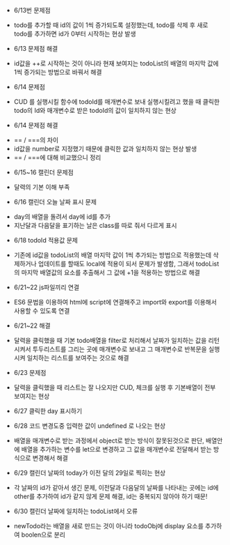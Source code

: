 - 6/13번 문제점

* todo를 추가할 때 id의 값이 1씩 증가되도록 설정했는데, todo를 삭제 후 새로 todo를 추가하면 id가 0부터 시작하는 현상 발생

- 6/13 문제점 해결

* id값을 ++로 시작하는 것이 아니라 현재 보여지는 todoList의 배열의 마지막 값에 1씩 증가되는 방법으로 바꿔서 해결

- 6/14 문제점

* CUD 를 실행시킬 함수에 todoId를 매개변수로 보내 실행시킬려고 했을 때 클릭한 todo의 Id와 매개변수로 받은 todoId의 값이 일치하지 않는 현상

- 6/14 문제점 해결

* == / ===의 차이
* id값을 number로 지정했기 때문에 클릭한 값과 일치하지 않는 현상 발생
* == / ===에 대해 비교했으니 정리

- 6/15~16 캘린더 문제점

* 달력의 기본 이해 부족

- 6/16 캘린더 오늘 날짜 표시 문제

* day의 배열을 돌려서 day에 id를 추가
* 지난달과 다음달을 표기하는 날은 class를 따로 줘서 다르게 표시

- 6/18 todoId 적용값 문제

* 기존에 id값을 todoList의 배열 마지막 값이 1씩 추가되는 방법으로 적용했는데 삭제하거나 업데이트를 할때도 local에 적용이 되서 문제가 발생함, 그래서 todoList의 마지막 배열값의 요소를 추출해서 그 값에 +1을 적용하는 방법으로 해결

- 6/21~22 js파일끼리 연결

* ES6 문법을 이용하여 html에 script에 연결해주고 import와 export를 이용해서 사용할 수 있도록 연결

- 6/21~22 해결

* 달력을 클릭했을 때 기본 todo배열을 filter로 처리해서 날짜가 일치하는 값을 리턴시켜서 투두리스트를 그리는 곳에 매개변수로 보내고 그 매개변수로 반복문을 실행시켜 일치하는 리스트를 보여주는 것으로 해결

- 6/23 문제점

* 달력을 클릭했을 때 리스트는 잘 나오지만 CUD, 체크를 실행 후 기본배열이 전부 보여지는 현상

- 6/27 클릭한 day 표시하기

- 6/28 코드 변경도중 입력한 값이 undefined 로 나오는 현상

* 배열을 매개변수로 받는 과정에서 object로 받는 방식이 잘못된것으로 판단, 배열안에 배열을 추가하는 변수를 let으로 변경하고 그 값을 매개변수로 전달해서 받는 방식으로 변경해서 해결

- 6/29 캘린더 날짜의 today가 이전 달의 29일로 찍히는 현상

* 각 날짜의 id가 같아서 생긴 문제, 이전달과 다음달의 날짜를 나타내는 곳에는 id에 other를 추가하여 id가 같지 않게 문제 해결, id는 중복되지 않아야 하기 때문!

- 6/30 캘린더 날짜에 일치하는 todoList에서 오류

* newTodo라는 배열을 새로 만드는 것이 아니라 todoObj에 display 요소를 추가하여 boolen으로 분리
